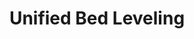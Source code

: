 ---
tag: g29c
title: Unified Bed Leveling
brief: Probe the bed and enable leveling compensation.

experimental: true
requires: AUTO_BED_LEVELING_UBL
group: calibration

codes:
  - G29

long:
  - The Unified Bed Leveling System (UBL) provides a comprehensive set of resources to produce the best bed leveling results possible.
  - See the full [Unified Bed Leveling](/docs/features/unified_bed_leveling.html) documentation for more details. (Examples below.)

notes: Requires `AUTO_BED_LEVELING_UBL`.

parameters:
  -
    tag: A
    optional: true
    description: Activate Unified Bed Leveling (i.e., `M420 S1`)
    values:
      -
        type: bool
  -
    tag: B
    optional: true
    description: Business Card mode (`P2` only)
    values:
      -
        type: bool
  -
    tag: C
    optional: true
    description: Continue (`P1`), Current (`P2`), Constant (`P3`,`Q2`)
    values:
      -
        tag: bool/float
        type: value
  -
    tag: D
    optional: true
    description: Disable Unified Bed Leveling (i.e., `M420 S0`).
    values:
      -
        type: bool
  -
    tag: E
    optional: true
    description: Stow probe after probing `E`ach point (`P1` only).
    values:
      -
        type: bool
  -
    tag: F
    optional: true
    description: Fade height. (UBL only! For others use `M420 Z`)
    values:
      -
        unit: linear
        type: float
  -
    tag: H
    optional: true
    description: Height for Manual Probe raise (`P2` only).
    values:
      -
        unit: linear
        type: float
  -
    tag: I
    optional: true
    description: Invalidate this number of mesh points. (No value = 1)
    values:
      -
        type: int
  -
    tag: J
    optional: true
    description: |
                 - With a value (v), do _Square Grid_ probing of v x v points.
                 - With no value, do _Three Point_ probing - e.g. to adjust a loaded mesh to match slight bed misalignment.
    values:
      -
        type: int
  -
    tag: K
    optional: true
    description: |
                 **Kompare**: Subtract the stored mesh with the given index from the current mesh. This operates on the mesh in-memory, so it will probably invalidate the active mesh for purposes of printing.
    values:
      -
        unit: index
        type: int
  -
    tag: L
    optional: true
    description: Load a mesh. If no index is given, load the previously-activated mesh.
    values:
      -
        unit: index
        type: int
  -
    tag: P
    optional: true
    description: Phase
    values:
      -
        tag: 0
        description: |
                     **Zero Mesh Data** and turn off the Mesh Compensation System.
      -
        tag: 1
        description: |
                     Invalidate Mesh and do **Automatic Z Probing**.
      -
        tag: 2
        description: |
                     **Probe Areas** of the Mesh that can't be automatically handled.
      -
        tag: 3
        description: |
                     **Fill Unpopulated** regions of the Mesh with a fixed value (`C`) or use 'smart fill' to extrapolate from already probed points (`no argument`).
      -
        tag: 4
        description: |
                     **Fine Tune** the Mesh. Generally used in the form `G29 P4 Rnn Xxxx Yyyy`.
      -
        tag: 5
        description: |
                     **Find Mean** Mesh Height and Standard Deviation.
      -
        tag: 6
        description: |
                     **Shift Mesh** height by the `C` value.
  -
    tag: Q
    optional: true
    description: Test Pattern
    values:
      -
        unit: index
        type: int
  -
    tag: R
    optional: true
    description: |
      Repeat count. (Default `GRID_MAX_POINTS_X * GRID_MAX_POINTS_Y`). For example, in Phase 3, `G29 P3 R4 C0`- this will tell the firmware to fill the 4 closest points to the nozzle with a value of `0`. Or, in Phase 4, `G29 P4 R3 X80 Y80` - this will tell the firmware to allow you to tweak 3 points around [80,80].

      _Note that the 'R' parameter does not work in Phase 1; the number of points probed automatically is always `GRID_MAX_POINTS_X * GRID_MAX_POINTS_Y`._
    values:
      -
        type: int
  -
    tag: S
    optional: true
    description: Store mesh to EEPROM in the given slot. If no slot given, use last-activated. Use `S-1` for GCode output.
    values:
      -
        tag: slot
        type: int
  -
    tag: T
    optional: true
    description: |
                 **Topology**: Include a Topology Map in the output. Can be used alone or with several other commands. A map type can also be specified:
    values:
      -
        tag: 0
        description: Human-readable
      -
        tag: 1
        description: Spreadsheet-readable
  -
    tag: U
    optional: true
    description: |
                 **Unlevel**: Probe the outer perimeter to assist physical leveling. (Use with `G29 P1 O`)
    values:
      -
        type: bool
  -
    tag: V
    optional: true
    description: Verbosity Level (0-4)
    values:
      -
        tag: 0
      -
        tag: 1
      -
        tag: 2
      -
        tag: 3
      -
        tag: 4
  -
    tag: W
    optional: true
    description: |
                 **_What?_**: Displays current Unified Bed Leveling info
    values:
      -
        type: bool
  -
    tag: X
    optional: true
    description: X position (otherwise, current X position)
    values:
      -
        type: float
        unit: linear
  -
    tag: Y
    optional: true
    description: Y position (otherwise, current Y position)
    values:
      -
        type: float
        unit: linear

examples:
  -
    pre: This is a minimal 'quick-start' sequence for set-up and initial probing of a UBL mesh on a machine that includes a display and z-probe
    code: |
      M502          ; Reset settings to configuration defaults...
      M500          ; ...and Save to EEPROM. Use this on a new install.
      M501          ; Read back in the saved EEPROM.  

      M190 S65      ; Not required, but having the printer at temperature helps accuracy
      M104 S210     ; Not required, but having the printer at temperature helps accuracy

      G28           ; Home XYZ.
      G29 P1        ; Do automated probing of the bed.
      G29 P2 B T    ; Manual probing of locations. USUALLY NOT NEEDED!
      G29 P3 T      ; Repeat until all mesh points are filled in.

      G29 T         ; View the Z compensation values.
      G29 S1        ; Save UBL mesh points to EEPROM.
      G29 F 10.0    ; Set Fade Height for correction at 10.0 mm.
      G29 A         ; Activate the UBL System.
      M500          ; Save current setup. WARNING - UBL will be active at power up, before any `G28`.
  -
    pre: Use `G26` and `G29` commands to fine-tune a measured mesh
    code: |
      G26 C P T3.0  ; Produce mesh validation pattern with primed nozzle.
          ; NOTE - PLA temperatures are assumed unless you specify - e.g. - B 105 H 225 for ABS Plastic
      G29 P4 T      ; Move nozzle to 'bad' areas and fine tune the values if needed.
          ; Repeat G26 and G29 P4 T  commands as needed.
      G29 S1        ; Save UBL mesh values to EEPROM.
      M500          ; Resave UBL's state information.
  -
    pre: Use 3-point probe to 'tilt' a stored mesh; e.g. in your startup script
    code: |
      G29 L1        ; Load the mesh stored in slot 1 (from G29 S1)
      G29 J         ; No size specified on the J option tells G29 to probe the specified 3 points and tilt the mesh according to what it finds.

---